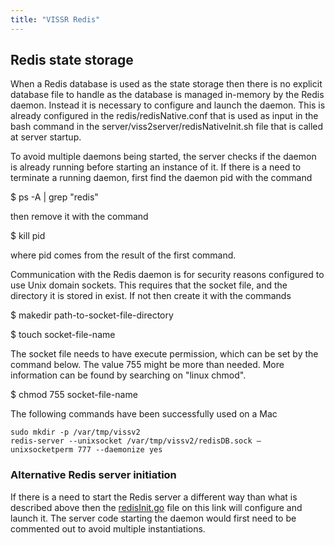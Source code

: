 ```yaml
---
title: "VISSR Redis"
---
```


## Redis state storage
When a Redis database is used as the state storage then there is no explicit database file to handle as the database is managed in-memory by the Redis daemon.
Instead it is necessary to configure and launch the daemon.
This is already configured in the redis/redisNative.conf that is used as input in the bash command in the server/viss2server/redisNativeInit.sh file that is called at server startup.

To avoid multiple daemons being started, the server checks if the daemon is already running before starting an instance of it.
If there is a need to terminate a running daemon, first find the daemon pid with the command

$ ps -A | grep "redis"

then remove it with the command

$ kill pid

where pid comes from the result of the first command.

Communication with the Redis daemon is for security reasons configured to use Unix domain sockets. This requires that the socket file, and the directory it is stored in exist.
If not then create it with the commands

$ makedir path-to-socket-file-directory

$ touch socket-file-name

The socket file needs to have execute permission, which can be set by the command below.
The value 755 might be more than needed. More information can be found by searching on "linux chmod".

$ chmod 755 socket-file-name

The following commands have been successfully used on a Mac
```
sudo mkdir -p /var/tmp/vissv2
redis-server --unixsocket /var/tmp/vissv2/redisDB.sock –
unixsocketperm 777 --daemonize yes
```

### Alternative Redis server initiation
If there is a need to start the Redis server a different way than what is described above then the [redisInit.go](https://github.com/COVESA/ccs-components/tree/master/statestorage/redisImpl) file on this link will configure and launch it.
The server code starting the daemon would first need to be commented out to avoid multiple instantiations.

